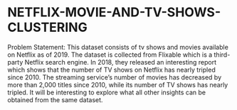 # NETFLIX-MOVIE-AND-TV-SHOWS-CLUSTERING

Problem Statement:
This dataset consists of tv shows and movies available on Netflix as of 2019. The dataset is collected
from Flixable which is a third-party Netflix search engine.
In 2018, they released an interesting report which shows that the number of TV shows on Netflix has
nearly tripled since 2010. The streaming service’s number of movies has decreased by more than
2,000 titles since 2010, while its number of TV shows has nearly tripled. It will be interesting to
explore what all other insights can be obtained from the same dataset.
